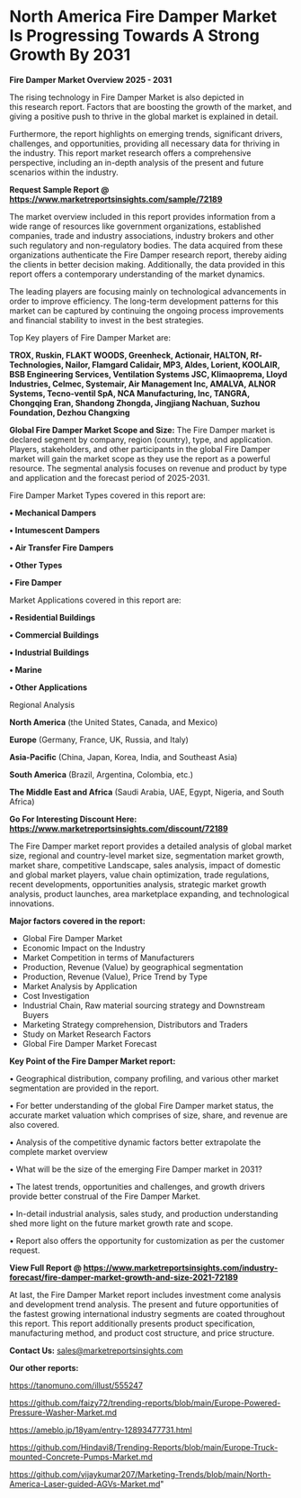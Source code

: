# North America Fire Damper Market Is Progressing Towards A Strong Growth By 2031

<Strong> Fire Damper Market Overview 2025 - 2031</strong>

The rising technology in Fire Damper Market is also depicted in this research report. Factors that are boosting the growth of the market, and giving a positive push to thrive in the global market is explained in detail.

Furthermore, the report highlights on emerging trends, significant drivers, challenges, and opportunities, providing all necessary data for thriving in the industry. This report market research offers a comprehensive perspective, including an in-depth analysis of the present and future scenarios within the industry.

<strong>Request Sample Report @ <a href=https://www.marketreportsinsights.com/sample/72189>https://www.marketreportsinsights.com/sample/72189</a></strong>

The market overview included in this report provides information from a wide range of resources like government organizations, established companies, trade and industry associations, industry brokers and other such regulatory and non-regulatory bodies. The data acquired from these organizations authenticate the Fire Damper research report, thereby aiding the clients in better decision making. Additionally, the data provided in this report offers a contemporary understanding of the market dynamics.

The leading players are focusing mainly on technological advancements in order to improve efficiency. The long-term development patterns for this market can be captured by continuing the ongoing process improvements and financial stability to invest in the best strategies.

Top Key players of Fire Damper Market are:

<strong>TROX, Ruskin, FLAKT WOODS, Greenheck, Actionair, HALTON, Rf-Technologies, Nailor, Flamgard Calidair, MP3, Aldes, Lorient, KOOLAIR, BSB Engineering Services, Ventilation Systems JSC, Klimaoprema, Lloyd Industries, Celmec, Systemair, Air Management Inc, AMALVA, ALNOR Systems, Tecno-ventil SpA, NCA Manufacturing, Inc, TANGRA, Chongqing Eran, Shandong Zhongda, Jingjiang Nachuan, Suzhou Foundation, Dezhou Changxing</strong>

<strong><b>Global Fire Damper Market Scope and Size:</b></strong>
The Fire Damper market is declared segment by company, region (country), type, and application. Players, stakeholders, and other participants in the global Fire Damper market will gain the market scope as they use the report as a powerful resource. The segmental analysis focuses on revenue and product by type and application and the forecast period of 2025-2031.

Fire Damper Market Types covered in this report are:

<strong>• Mechanical Dampers

• Intumescent Dampers

• Air Transfer Fire Dampers

• Other Types

• Fire Damper</strong>

Market Applications covered in this report are:

<strong>• Residential Buildings

• Commercial Buildings

• Industrial Buildings

• Marine

• Other Applications</strong> 

Regional Analysis

<strong>North America</strong> (the United States, Canada, and Mexico)

<strong>Europe</strong> (Germany, France, UK, Russia, and Italy)

<strong>Asia-Pacific</strong> (China, Japan, Korea, India, and Southeast Asia)

<strong>South America</strong> (Brazil, Argentina, Colombia, etc.)

<strong>The Middle East and Africa</strong> (Saudi Arabia, UAE, Egypt, Nigeria, and South Africa)

<strong>Go For Interesting Discount Here: <a href=https://www.marketreportsinsights.com/discount/72189>https://www.marketreportsinsights.com/discount/72189</a></strong>

The Fire Damper market report provides a detailed analysis of global market size, regional and country-level market size, segmentation market growth, market share, competitive Landscape, sales analysis, impact of domestic and global market players, value chain optimization, trade regulations, recent developments, opportunities analysis, strategic market growth analysis, product launches, area marketplace expanding, and technological innovations.

<strong><b>Major factors covered in the report:</b></strong>
<ul>
  <li>Global Fire Damper Market </li>
  <li>Economic Impact on the Industry</li>
  <li>Market Competition in terms of Manufacturers</li>
  <li>Production, Revenue (Value) by geographical segmentation</li>
  <li>Production, Revenue (Value), Price Trend by Type</li>
  <li>Market Analysis by Application</li>
  <li>Cost Investigation</li>
  <li>Industrial Chain, Raw material sourcing strategy and Downstream Buyers</li>
  <li>Marketing Strategy comprehension, Distributors and Traders</li>
  <li>Study on Market Research Factors</li>
  <li>Global Fire Damper Market Forecast</li>
</ul>

<strong><b>Key Point of the Fire Damper Market report:</b></strong>

• Geographical distribution, company profiling, and various other market segmentation are provided in the report.

• For better understanding of the global Fire Damper market status, the accurate market valuation which comprises of size, share, and revenue are also covered.

• Analysis of the competitive dynamic factors better extrapolate the complete market overview

• What will be the size of the emerging Fire Damper market in 2031?

• The latest trends, opportunities and challenges, and growth drivers provide better construal of the Fire Damper Market.

• In-detail industrial analysis, sales study, and production understanding shed more light on the future market growth rate and scope.

• Report also offers the opportunity for customization as per the customer request.

<strong><b>View Full Report @ <a href=https://www.marketreportsinsights.com/industry-forecast/fire-damper-market-growth-and-size-2021-72189>https://www.marketreportsinsights.com/industry-forecast/fire-damper-market-growth-and-size-2021-72189</a></b></strong>


At last, the Fire Damper Market report includes investment come analysis and development trend analysis. The present and future opportunities of the fastest growing international industry segments are coated throughout this report. This report additionally presents product specification, manufacturing method, and product cost structure, and price structure.

<strong>Contact Us:</strong>
sales@marketreportsinsights.com

<strong>Our other reports:</strong>

<a href=https://tanomuno.com/illust/555247>https://tanomuno.com/illust/555247</a>

<a href=https://github.com/faizy72/trending-reports/blob/main/Europe-Powered-Pressure-Washer-Market.md>https://github.com/faizy72/trending-reports/blob/main/Europe-Powered-Pressure-Washer-Market.md</a>

<a href=https://ameblo.jp/18yam/entry-12893477731.html>https://ameblo.jp/18yam/entry-12893477731.html</a>

<a href=https://github.com/Hindavi8/Trending-Reports/blob/main/Europe-Truck-mounted-Concrete-Pumps-Market.md>https://github.com/Hindavi8/Trending-Reports/blob/main/Europe-Truck-mounted-Concrete-Pumps-Market.md</a>

<a href=https://github.com/vijaykumar207/Marketing-Trends/blob/main/North-America-Laser-guided-AGVs-Market.md>https://github.com/vijaykumar207/Marketing-Trends/blob/main/North-America-Laser-guided-AGVs-Market.md</a>"
